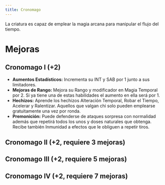 ```yaml
---
title: Cronomago
---
```


La criatura es capaz de emplear la magia arcana para manipular el flujo del tiempo.

# Mejoras

## Cronomago I (+2)

- **Aumentos Estadísticos:** Incrementa su INT y SAB por 1 junto a sus limitadores.
- **Mejoras de Rango:** Mejora su Rango y modificador en Magia Temporal por 2. Si ya tiene una de estas habilidades el aumento en ella será por 1. 
- **Hechizos:** Aprende los hechizos Alteración Temporal, Robar el Tiempo, Acelerar y Ralentizar. Aquellos que valgan chi solo pueden emplearse gratuitamente una vez por ronda.
- **Premonición:** Puede defenderse de ataques sorpresa con normalidad además que repetirá todos los unos y doses naturales que obtenga. Recibe también Inmunidad a efectos que le obliguen a repetir tiros.

## Cronomago II (+2, requiere 3 mejoras)

## Cronomago III (+2, requiere 5 mejoras)

## Cronomago IV (+2, requiere 7 mejoras)
